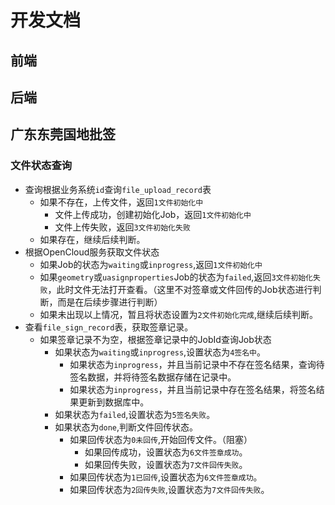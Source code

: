 # 开发文档

## 前端

## 后端

## 广东东莞国地批签

### 文件状态查询

- 查询根据业务系统`id`查询`file_upload_record`表
    - 如果不存在，上传文件，返回`1文件初始化中`
        - 文件上传成功，创建初始化Job，返回`1文件初始化中`
        - 文件上传失败，返回`3文件初始化失败`
    - 如果存在，继续后续判断。
- 根据OpenCloud服务获取文件状态
    - 如果Job的状态为`waiting`或`inprogress`,返回`1文件初始化中`
    - 如果`geometry`或`uasignproperties`Job的状态为`failed`,返回`3文件初始化失败`，此时文件无法打开查看。（这里不对签章或文件回传的Job状态进行判断，而是在后续步骤进行判断）
    - 如果未出现以上情况，暂且将状态设置为`2文件初始化完成`,继续后续判断。
- 查看`file_sign_record`表，获取签章记录。
    - 如果签章记录不为空，根据签章记录中的JobId查询Job状态
        - 如果状态为`waiting`或`inprogress`,设置状态为`4签名中`。
            - 如果状态为`inprogress`，并且当前记录中不存在签名结果，查询待签名数据，并将待签名数据存储在记录中。
            - 如果状态为`inprogress`，并且当前记录中存在签名结果，将签名结果更新到数据库中。
        - 如果状态为`failed`,设置状态为`5签名失败`。
        - 如果状态为`done`,判断文件回传状态。
            - 如果回传状态为`0未回传`,开始回传文件。（阻塞）
                - 如果回传成功，设置状态为`6文件签章成功`。
                - 如果回传失败，设置状态为`7文件回传失败`。
            - 如果回传状态为`1已回传`,设置状态为`6文件签章成功`。
            - 如果回传状态为`2回传失败`,设置状态为`7文件回传失败`。
